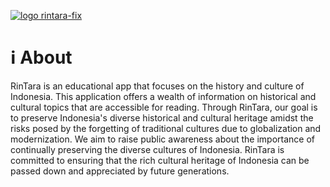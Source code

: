 



[![logo rintara-fix](https://github.com/FaizaAdzra03/Capstone_Project---RinTara/assets/90081266/24d86f08-b407-4a8d-83b5-fc33230167fb/raw)](https://rintara.vercel.app/)


#  ℹ About 
RinTara is an educational app that focuses on the history and culture of Indonesia. This application offers a wealth of information on historical and cultural topics that are accessible for reading. Through RinTara, our goal is to preserve Indonesia's diverse historical and cultural heritage amidst the risks posed by the forgetting of traditional cultures due to globalization and modernization. We aim to raise public awareness about the importance of continually preserving the diverse cultures of Indonesia. RinTara is committed to ensuring that the rich cultural heritage of Indonesia can be passed down and appreciated by future generations.
